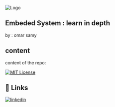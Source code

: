 

![Logo](https://5.imimg.com/data5/SELLER/Default/2022/11/GU/IV/SC/49761267/pic18f2431-i-sp-pic-micro-controller-motor-control-500x500.jpg)

## Embeded System : learn in depth  


by : omar samy


## content

content of the repo: 

[![MIT License](https://img.shields.io/badge/c%20basic%20assignments-7A5BE2)](https://github.com/omarsamy289/ES-omar-samy/tree/main/c-assignments/c-basics)


## 🔗 Links

[![linkedin](https://img.shields.io/badge/linkedin-0A66C2?style=for-the-badge&logo=linkedin&logoColor=white)](https://www.linkedin.com/in/omar-samy-69a7241b0/)


